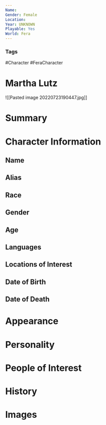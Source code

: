 ```yaml
---
Name: 
Gender: Female
Location: 
Year: UNKNOWN
Playable: Yes
World: Fera
---
```


### Tags
#Character #FeraCharacter 

# Martha Lutz
![[Pasted image 20220723190447.jpg]]

# Summary


# Character Information

## Name

## Alias

## Race

## Gender

## Age

## Languages

## Locations of Interest

## Date of Birth

## Date of Death

# Appearance

# Personality

# People of Interest

# History

# Images
